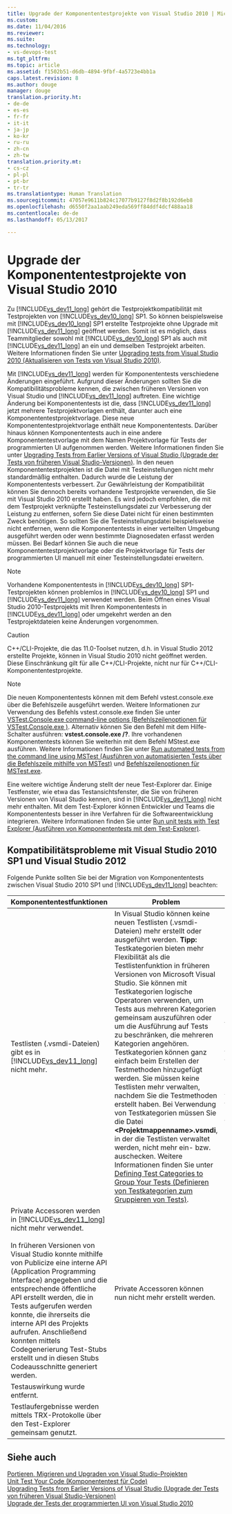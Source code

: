 ```yaml
---
title: Upgrade der Komponententestprojekte von Visual Studio 2010 | Microsoft-Dokumentation
ms.custom: 
ms.date: 11/04/2016
ms.reviewer: 
ms.suite: 
ms.technology:
- vs-devops-test
ms.tgt_pltfrm: 
ms.topic: article
ms.assetid: f1502b51-d6db-4894-9fbf-4a5723e4bb1a
caps.latest.revision: 8
ms.author: douge
manager: douge
translation.priority.ht:
- de-de
- es-es
- fr-fr
- it-it
- ja-jp
- ko-kr
- ru-ru
- zh-cn
- zh-tw
translation.priority.mt:
- cs-cz
- pl-pl
- pt-br
- tr-tr
ms.translationtype: Human Translation
ms.sourcegitcommit: 47057e9611b824c17077b9127f8d2f8b192d6eb8
ms.openlocfilehash: d6550f2aa1aab249eda569ff84ddf4dcf488aa18
ms.contentlocale: de-de
ms.lasthandoff: 05/13/2017

---
```

# <a name="upgrade-visual-studio-2010-unit-test-projects"></a>Upgrade der Komponententestprojekte von Visual Studio 2010
Zu [!INCLUDE[vs_dev11_long](../data-tools/includes/vs_dev11_long_md.md)] gehört die Testprojektkompatibilität mit Testprojekten von [!INCLUDE[vs_dev10_long](../code-quality/includes/vs_dev10_long_md.md)] SP1. So können beispielsweise mit [!INCLUDE[vs_dev10_long](../code-quality/includes/vs_dev10_long_md.md)] SP1 erstellte Testprojekte ohne Upgrade mit [!INCLUDE[vs_dev11_long](../data-tools/includes/vs_dev11_long_md.md)] geöffnet werden. Somit ist es möglich, dass Teammitglieder sowohl mit [!INCLUDE[vs_dev10_long](../code-quality/includes/vs_dev10_long_md.md)] SP1 als auch mit [!INCLUDE[vs_dev11_long](../data-tools/includes/vs_dev11_long_md.md)] an ein und demselben Testprojekt arbeiten. Weitere Informationen finden Sie unter [Upgrading tests from Visual Studio 2010 (Aktualisieren von Tests von Visual Studio 2010)](http://msdn.microsoft.com/en-us/e9c8b7f6-bd72-448e-8edb-d090dcc5cf52).  
  
 Mit [!INCLUDE[vs_dev11_long](../data-tools/includes/vs_dev11_long_md.md)] werden für Komponententests verschiedene Änderungen eingeführt. Aufgrund dieser Änderungen sollten Sie die Kompatibilitätsprobleme kennen, die zwischen früheren Versionen von Visual Studio und [!INCLUDE[vs_dev11_long](../data-tools/includes/vs_dev11_long_md.md)] auftreten. Eine wichtige Änderung bei Komponententests ist die, dass [!INCLUDE[vs_dev11_long](../data-tools/includes/vs_dev11_long_md.md)] jetzt mehrere Testprojektvorlagen enthält, darunter auch eine Komponententestprojektvorlage. Diese neue Komponententestprojektvorlage enthält neue Komponententests. Darüber hinaus können Komponententests auch in eine andere Komponententestvorlage mit dem Namen Projektvorlage für Tests der programmierten UI aufgenommen werden. Weitere Informationen finden Sie unter [Upgrading Tests from Earlier Versions of Visual Studio (Upgrade der Tests von früheren Visual Studio-Versionen)](http://msdn.microsoft.com/en-us/e9c8b7f6-bd72-448e-8edb-d090dcc5cf52). In den neuen Komponententestprojekten ist die Datei mit Testeinstellungen nicht mehr standardmäßig enthalten. Dadurch wurde die Leistung der Komponententests verbessert. Zur Gewährleistung der Kompatibilität können Sie dennoch bereits vorhandene Testprojekte verwenden, die Sie mit Visual Studio 2010 erstellt haben. Es wird jedoch empfohlen, die mit dem Testprojekt verknüpfte Testeinstellungsdatei zur Verbesserung der Leistung zu entfernen, sofern Sie diese Datei nicht für einen bestimmten Zweck benötigen. So sollten Sie die Testeinstellungsdatei beispielsweise nicht entfernen, wenn die Komponententests in einer verteilten Umgebung ausgeführt werden oder wenn bestimmte Diagnosedaten erfasst werden müssen. Bei Bedarf können Sie auch die neue Komponententestprojektvorlage oder die Projektvorlage für Tests der programmierten UI manuell mit einer Testeinstellungsdatei erweitern.  
  
> [!NOTE]
>  Vorhandene Komponententests in [!INCLUDE[vs_dev10_long](../code-quality/includes/vs_dev10_long_md.md)] SP1-Testprojekten können problemlos in [!INCLUDE[vs_dev10_long](../code-quality/includes/vs_dev10_long_md.md)] SP1 und [!INCLUDE[vs_dev11_long](../data-tools/includes/vs_dev11_long_md.md)] verwendet werden. Beim Öffnen eines Visual Studio 2010-Testprojekts mit Ihren Komponententests in [!INCLUDE[vs_dev11_long](../data-tools/includes/vs_dev11_long_md.md)] oder umgekehrt werden an den Testprojektdateien keine Änderungen vorgenommen.  
  
> [!CAUTION]
>  C++/CLI-Projekte, die das 11.0-Toolset nutzen, d.h. in Visual Studio 2012 erstellte Projekte, können in Visual Studio 2010 nicht geöffnet werden. Diese Einschränkung gilt für alle C++/CLI-Projekte, nicht nur für C++/CLI-Komponententestprojekte.  
  
> [!NOTE]
>  Die neuen Komponententests können mit dem Befehl vstest.console.exe über die Befehlszeile ausgeführt werden. Weitere Informationen zur Verwendung des Befehls vstest.console.exe finden Sie unter [VSTest.Console.exe command-line options (Befehlszeilenoptionen für VSTest.Console.exe )](/devops-test-docs/test/vstest-console-exe-command-line-options). Alternativ können Sie den Befehl mit dem Hilfe-Schalter ausführen: **vstest.console.exe /?**. Ihre vorhandenen Komponententests können Sie weiterhin mit dem Befehl MStest.exe ausführen. Weitere Informationen finden Sie unter [Run automated tests from the command line using MSTest (Ausführen von automatisierten Tests über die Befehlszeile mithilfe von MSTest)](/devops-test-docs/test/run-automated-tests-from-the-command-line-using-mstest) und [Befehlszeilenoptionen für MSTest.exe](/devops-test-docs/test/mstest-exe-command-line-options).  
  
 Eine weitere wichtige Änderung stellt der neue Test-Explorer dar. Einige Testfenster, wie etwa das Testansichtsfenster, die Sie von früheren Versionen von Visual Studio kennen, sind in [!INCLUDE[vs_dev11_long](../data-tools/includes/vs_dev11_long_md.md)] nicht mehr enthalten. Mit dem Test-Explorer können Entwickler und Teams die Komponententests besser in ihre Verfahren für die Softwareentwicklung integrieren. Weitere Informationen finden Sie unter [Run unit tests with Test Explorer (Ausführen von Komponententests mit dem Test-Explorer)](../test/run-unit-tests-with-test-explorer.md).  
  
## <a name="compatibility-issues-between-visual-studio-2010-sp1-and-visual-studio-2012"></a>Kompatibilitätsprobleme mit Visual Studio 2010 SP1 und Visual Studio 2012  
 Folgende Punkte sollten Sie bei der Migration von Komponententests zwischen Visual Studio 2010 SP1 und [!INCLUDE[vs_dev11_long](../data-tools/includes/vs_dev11_long_md.md)] beachten:  
  
|Komponententestfunktionen|Problem|Lösung|  
|-----------------------------|-----------|--------------|  
|Testlisten (.vsmdi-Dateien) gibt es in [!INCLUDE[vs_dev11_long](../data-tools/includes/vs_dev11_long_md.md)] nicht mehr.|In Visual Studio können keine neuen Testlisten (.vsmdi-Dateien) mehr erstellt oder ausgeführt werden. **Tipp:** Testkategorien bieten mehr Flexibilität als die Testlistenfunktion in früheren Versionen von Microsoft Visual Studio. Sie können mit Testkategorien logische Operatoren verwenden, um Tests aus mehreren Kategorien gemeinsam auszuführen oder um die Ausführung auf Tests zu beschränken, die mehreren Kategorien angehören. Testkategorien können ganz einfach beim Erstellen der Testmethoden hinzugefügt werden. Sie müssen keine Testlisten mehr verwalten, nachdem Sie die Testmethoden erstellt haben. Bei Verwendung von Testkategorien müssen Sie die Datei **\<Projektmappenname>.vsmdi**, in der die Testlisten verwaltet werden, nicht mehr ein- bzw. auschecken. Weitere Informationen finden Sie unter [Defining Test Categories to Group Your Tests (Definieren von Testkategorien zum Gruppieren von Tests)](/devops-test-docs/test/defining-test-categories-to-group-your-tests).|- Zur Gewährleistung der Kompatibilität mit den vorhandenen Testprojekten, bei denen Testlisten verwendet werden, können .vsmdi-Dateien nach wie vor mit Visual Studio bearbeitet werden.<br />– In Visual Studio können migrierte Testlisten zwar nicht ausgeführt werden. Dies ist jedoch mit dem Befehl „mstest.exe“ über die Befehlszeile möglich. Weitere Informationen hierzu finden Sie unter [Run automated tests from the command line using MSTest (Ausführen von automatisierten Tests über die Befehlszeile mit MSTest)](/devops-test-docs/test/run-automated-tests-from-the-command-line-using-mstest)<br />- Wenn Sie bisher eine Testliste in der Builddefinition verwendet haben, können Sie diese Testliste weiterhin verwenden. Weitere Informationen hierzu finden Sie unter [How to: Configure and Run Scheduled Tests After Building Your Application (Vorgehensweise: Konfigurieren und Ausführen von geplanten Test nach dem Erstellen der Anwendung)](http://msdn.microsoft.com/en-us/32acfeb1-b1aa-4afb-8cfe-cc209e6183fd) und unter [Run tests in your build process (Ausführen von Tests im Buildprozess)](http://msdn.microsoft.com/Library/d05743a1-c5cf-447e-bed9-bed3cb595e38).|  
|Private Accessoren werden in [!INCLUDE[vs_dev11_long](../data-tools/includes/vs_dev11_long_md.md)] nicht mehr verwendet.<br /><br /> In früheren Versionen von Visual Studio konnte mithilfe von Publicize eine interne API (Application Programming Interface) angegeben und die entsprechende öffentliche API erstellt werden, die in Tests aufgerufen werden konnte, die ihrerseits die interne API des Projekts aufrufen. Anschließend konnten mittels Codegenerierung Test-Stubs erstellt und in diesen Stubs Codeausschnitte generiert werden.|Private Accessoren können nun nicht mehr erstellt werden.|<ul><li>Visual Studio 2010-Testprojekte werden in [!INCLUDE[vs_dev11_long](../data-tools/includes/vs_dev11_long_md.md)] kompiliert und ausgeführt. Der Build enthält Ausgabewarnungen.</li><li>Wenn Sie interne APIs testen müssen, haben Sie folgende Möglichkeiten:<br /><br /> <ul><li>Verwenden Sie die <xref:Microsoft.VisualStudio.TestTools.UnitTesting.PrivateObject>-Klasse für den Zugriff auf interne und private APIs in Ihrem Code. Sie finden diese in der Microsoft.VisualStudio.QualityTools.UnitTestFramework.dll-Assembly.</li><li>Erstellen Sie ein Reflektionsframework, das den Code für den Zugriff auf interne und private APIs spiegelt.</li><li>Beim Zugriff auf internen Code können Sie möglicherweise mit <xref:System.Runtime.CompilerServices.InternalsVisibleToAttribute> auf Ihre APIs zugreifen, sodass Ihr Testcode Zugriff auf die internen APIs hat.</li></ul></li></ul>|  
|Testauswirkung wurde entfernt.|||  
|Testlaufergebnisse werden mittels TRX-Protokolle über den Test-Explorer gemeinsam genutzt.||TRX-Protokolle können nach wie vor sowohl über die Befehlszeile als auch über Team Build abgerufen werden.|  
  
## <a name="see-also"></a>Siehe auch  
 [Portieren, Migrieren und Upgraden von Visual Studio-Projekten](../porting/port-migrate-and-upgrade-visual-studio-projects.md)   
 [Unit Test Your Code (Komponententest für Code)](../test/unit-test-your-code.md)   
 [Upgrading Tests from Earlier Versions of Visual Studio (Upgrade der Tests von früheren Visual Studio-Versionen)](http://msdn.microsoft.com/en-us/e9c8b7f6-bd72-448e-8edb-d090dcc5cf52)   
 [Upgrade der Tests der programmierten UI von Visual Studio 2010](../test/upgrading-coded-ui-tests-from-visual-studio-2010.md)

